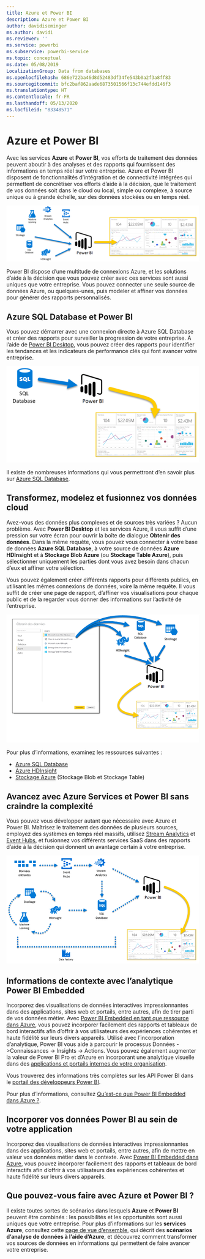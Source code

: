 ```yaml
---
title: Azure et Power BI
description: Azure et Power BI
author: davidiseminger
ms.author: davidi
ms.reviewer: ''
ms.service: powerbi
ms.subservice: powerbi-service
ms.topic: conceptual
ms.date: 05/08/2019
LocalizationGroup: Data from databases
ms.openlocfilehash: 686e722ba46d8d52483df34fe543b0a2f3a8ff83
ms.sourcegitcommit: bfc2baf862aade6873501566f13c744efdd146f3
ms.translationtype: HT
ms.contentlocale: fr-FR
ms.lasthandoff: 05/13/2020
ms.locfileid: "83348571"
---
```

# <a name="azure-and-power-bi"></a>Azure et Power BI

Avec les services **Azure** et **Power BI**, vos efforts de traitement des données peuvent aboutir à des analyses et des rapports qui fournissent des informations en temps réel sur votre entreprise. Azure et Power BI disposent de fonctionnalités d’intégration et de connectivité intégrées qui permettent de concrétiser vos efforts d’aide à la décision, que le traitement de vos données soit dans le cloud ou local, simple ou complexe, à source unique ou à grande échelle, sur des données stockées ou en temps réel.

![Azure](media/service-azure-and-power-bi/azure_1.png)

Power BI dispose d’une multitude de connexions Azure, et les solutions d’aide à la décision que vous pouvez créer avec ces services sont aussi uniques que votre entreprise. Vous pouvez connecter une seule source de données Azure, ou quelques-unes, puis modeler et affiner vos données pour générer des rapports personnalisés.

## <a name="azure-sql-database-and-power-bi"></a>Azure SQL Database et Power BI

Vous pouvez démarrer avec une connexion directe à Azure SQL Database et créer des rapports pour surveiller la progression de votre entreprise. À l’aide de [Power BI Desktop](../fundamentals/desktop-getting-started.md), vous pouvez créer des rapports pour identifier les tendances et les indicateurs de performance clés qui font avancer votre entreprise.

![SQL vers PBI](media/service-azure-and-power-bi/azure_2_sqltopbi.png)

Il existe de nombreuses informations qui vous permettront d’en savoir plus sur [Azure SQL Database](https://azure.microsoft.com/services/sql-database/).

## <a name="transform-shape-and-merge-your-cloud-data"></a>Transformez, modelez et fusionnez vos données cloud

Avez-vous des données plus complexes et de sources très variées ? Aucun problème. Avec **Power BI Desktop** et les services Azure, il vous suffit d’une pression sur votre écran pour ouvrir la boîte de dialogue **Obtenir des données**. Dans la même requête, vous pouvez vous connecter à votre base de données **Azure SQL Database**, à votre source de données **Azure HDInsight** et à **Stockage Blob Azure** (ou **Stockage Table Azure**), puis sélectionner uniquement les parties dont vous avez besoin dans chacun d’eux et affiner votre sélection.

Vous pouvez également créer différents rapports pour différents publics, en utilisant les mêmes connexions de données, voire la même requête. Il vous suffit de créer une page de rapport, d’affiner vos visualisations pour chaque public et de la regarder vous donner des informations sur l’activité de l’entreprise.

![Plusieurs événements vers PBI](media/service-azure-and-power-bi/azure_3_multipletopbi.png)

Pour plus d’informations, examinez les ressources suivantes :

* [Azure SQL Database](https://azure.microsoft.com/services/sql-database/)
* [Azure HDInsight](https://azure.microsoft.com/services/hdinsight/)
* [Stockage Azure](https://azure.microsoft.com/services/storage/) (Stockage Blob et Stockage Table)

## <a name="get-complex-and-ahead-using-azure-services-and-power-bi"></a>Avancez avec Azure Services et Power BI sans craindre la complexité

Vous pouvez vous développer autant que nécessaire avec Azure et Power BI. Maîtrisez le traitement des données de plusieurs sources, employez des systèmes en temps réel massifs, utilisez [Stream Analytics](https://azure.microsoft.com/services/stream-analytics/) et [Event Hubs](https://azure.microsoft.com/services/event-hubs/), et fusionnez vos différents services SaaS dans des rapports d’aide à la décision qui donnent un avantage certain à votre entreprise.

![Azure Complex](media/service-azure-and-power-bi/azure_4_complex.png)

## <a name="context-insights-with-power-bi-embedded-analytics"></a>Informations de contexte avec l’analytique Power BI Embedded

Incorporez des visualisations de données interactives impressionnantes dans des applications, sites web et portails, entre autres, afin de tirer parti de vos données métier. Avec [Power BI Embedded en tant que ressource dans Azure](https://azure.microsoft.com/services/power-bi-embedded/), vous pouvez incorporer facilement des rapports et tableaux de bord interactifs afin d’offrir à vos utilisateurs des expériences cohérentes et haute fidélité sur leurs divers appareils.  Utilisé avec l’incorporation d’analytique, Power BI vous aide à parcourir le processus Données ->Connaissances -> Insights -> Actions.  Vous pouvez également augmenter la valeur de Power BI Pro et d’Azure en incorporant une analytique visuelle dans des [applications et portails internes de votre organisation](https://powerbi.microsoft.com/developers/embedded-analytics/organization/).

Vous trouverez des informations très complètes sur les API Power BI dans le [portail des développeurs Power BI](https://dev.powerbi.com).

Pour plus d’informations, consultez [Qu’est-ce que Power BI Embedded dans Azure ?](../developer/embedded/azure-pbie-what-is-power-bi-embedded.md).

## <a name="embed-your-power-bi-data-within-your-app"></a>Incorporer vos données Power BI au sein de votre application

Incorporez des visualisations de données interactives impressionnantes dans des applications, sites web et portails, entre autres, afin de mettre en valeur vos données métier dans le contexte. Avec [Power BI Embedded dans Azure](https://azure.microsoft.com/services/power-bi-embedded/), vous pouvez incorporer facilement des rapports et tableaux de bord interactifs afin d’offrir à vos utilisateurs des expériences cohérentes et haute fidélité sur leurs divers appareils.

## <a name="what-could-you-do-with-azure-and-power-bi"></a>Que pouvez-vous faire avec Azure et Power BI ?

Il existe toutes sortes de scénarios dans lesquels **Azure** et **Power BI** peuvent être combinés : les possibilités et les opportunités sont aussi uniques que votre entreprise. Pour plus d’informations sur les **services Azure**, consultez cette [page de vue d’ensemble](https://docs.microsoft.com/azure/machine-learning/team-data-science-process/plan-your-environment), qui décrit des **scénarios d’analyse de données à l’aide d’Azure**, et découvrez comment transformer vos sources de données en informations qui permettent de faire avancer votre entreprise.

